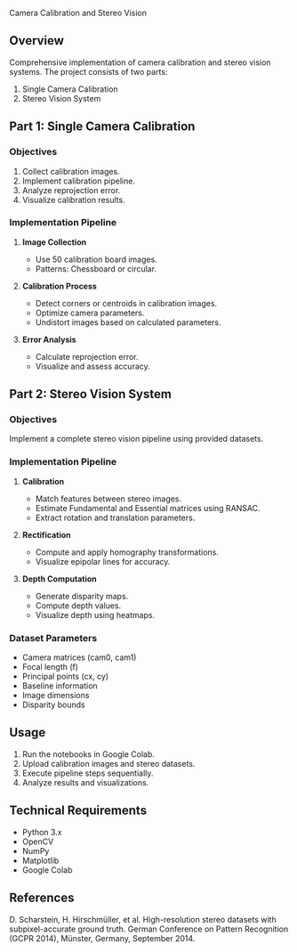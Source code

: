 Camera Calibration and Stereo Vision

## Overview
Comprehensive implementation of camera calibration and stereo vision systems. The project consists of two parts:
1. Single Camera Calibration
2. Stereo Vision System

## Part 1: Single Camera Calibration

### Objectives
1. Collect calibration images.
2. Implement calibration pipeline.
3. Analyze reprojection error.
4. Visualize calibration results.

### Implementation Pipeline
1. **Image Collection**
   - Use 50 calibration board images.
   - Patterns: Chessboard or circular.

2. **Calibration Process**
   - Detect corners or centroids in calibration images.
   - Optimize camera parameters.
   - Undistort images based on calculated parameters.

3. **Error Analysis**
   - Calculate reprojection error.
   - Visualize and assess accuracy.

## Part 2: Stereo Vision System

### Objectives
Implement a complete stereo vision pipeline using provided datasets.

### Implementation Pipeline
1. **Calibration**
   - Match features between stereo images.
   - Estimate Fundamental and Essential matrices using RANSAC.
   - Extract rotation and translation parameters.

2. **Rectification**
   - Compute and apply homography transformations.
   - Visualize epipolar lines for accuracy.

3. **Depth Computation**
   - Generate disparity maps.
   - Compute depth values.
   - Visualize depth using heatmaps.

### Dataset Parameters
- Camera matrices (cam0, cam1)
- Focal length (f)
- Principal points (cx, cy)
- Baseline information
- Image dimensions
- Disparity bounds

## Usage
1. Run the notebooks in Google Colab.
2. Upload calibration images and stereo datasets.
3. Execute pipeline steps sequentially.
4. Analyze results and visualizations.

## Technical Requirements
- Python 3.x
- OpenCV
- NumPy
- Matplotlib
- Google Colab

## References
D. Scharstein, H. Hirschmüller, et al. High-resolution stereo datasets with subpixel-accurate ground truth.
German Conference on Pattern Recognition (GCPR 2014), Münster, Germany, September 2014.
